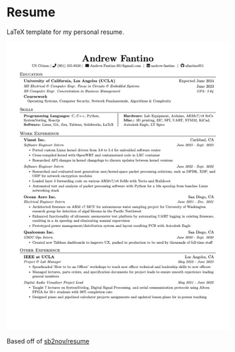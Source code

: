 # Resume
LaTeX template for my personal resume. 

![Resume Preview Page 1](resume-1.jpg)

Based off of [sb2nov/resume](https://github.com/sb2nov/resume/)
